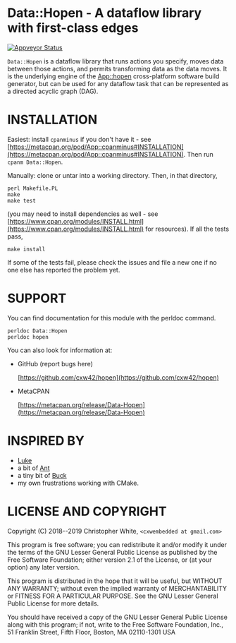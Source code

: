 # Data::Hopen - A dataflow library with first-class edges

[![Appveyor Status](https://img.shields.io/appveyor/ci/cxw42/data-hopen.svg?logo=appveyor)](https://ci.appveyor.com/project/cxs42/data-hopen)



`Data::Hopen` is a dataflow library that runs actions you specify, moves data
between those actions, and permits transforming data as the data moves.  It is
the underlying engine of the [App::hopen](https://metacpan.org/pod/App%3A%3Ahopen) cross-platform software build
generator, but can be used for any dataflow task that can be represented as a
directed acyclic graph (DAG).

# INSTALLATION

Easiest: install `cpanminus` if you don't have it - see
[https://metacpan.org/pod/App::cpanminus#INSTALLATION](https://metacpan.org/pod/App::cpanminus#INSTALLATION).  Then run
`cpanm Data::Hopen`.

Manually: clone or untar into a working directory.  Then, in that directory,

    perl Makefile.PL
    make
    make test

(you may need to install dependencies as well -
see [https://www.cpan.org/modules/INSTALL.html](https://www.cpan.org/modules/INSTALL.html) for resources).
If all the tests pass,

    make install

If some of the tests fail, please check the issues and file a new one if
no one else has reported the problem yet.

# SUPPORT

You can find documentation for this module with the perldoc command.

    perldoc Data::Hopen
    perldoc hopen

You can also look for information at:

- GitHub (report bugs here)

    [https://github.com/cxw42/hopen](https://github.com/cxw42/hopen)

- MetaCPAN

    [https://metacpan.org/release/Data-Hopen](https://metacpan.org/release/Data-Hopen)

# INSPIRED BY

- [Luke](https://github.com/gvvaughan/luke)
- a bit of [Ant](https://ant.apache.org/)
- a tiny bit of [Buck](https://buckbuild.com/concept/what_makes_buck_so_fast.html)
- my own frustrations working with CMake.

# LICENSE AND COPYRIGHT

Copyright (C) 2018--2019 Christopher White, `<cxwembedded at gmail.com>`

This program is free software; you can redistribute it and/or
modify it under the terms of the GNU Lesser General Public
License as published by the Free Software Foundation; either
version 2.1 of the License, or (at your option) any later version.

This program is distributed in the hope that it will be useful,
but WITHOUT ANY WARRANTY; without even the implied warranty of
MERCHANTABILITY or FITNESS FOR A PARTICULAR PURPOSE.  See the GNU
Lesser General Public License for more details.

You should have received a copy of the GNU Lesser General Public
License along with this program; if not, write to the Free
Software Foundation, Inc.,
51 Franklin Street, Fifth Floor, Boston, MA 02110-1301  USA

